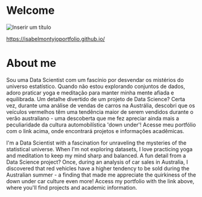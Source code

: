 # Welcome

![Inserir um título](https://github.com/isabelmontyjo/isabelmontyjo/assets/166182599/2165e31e-f3f4-4e53-a415-ec039adcc65f)



https://isabelmontyjoportfolio.github.io/

# About me 
Sou uma Data Scientist com um fascínio por desvendar os mistérios do universo estatístico. Quando não estou explorando conjuntos de dados, adoro praticar yoga e meditação para manter minha mente afiada e equilibrada. Um detalhe divertido de um projeto de Data Science? Certa vez, durante uma análise de vendas de carros na Austrália, descobri que os veículos vermelhos têm uma tendência maior de serem vendidos durante o verão australiano - uma descoberta que me fez apreciar ainda mais a peculiaridade da cultura automobilística 'down under'! Acesse meu portfólio com o link acima, onde encontrará projetos e informações acadêmicas.

I'm a Data Scientist with a fascination for unraveling the mysteries of the statistical universe. When I'm not exploring datasets, I love practicing yoga and meditation to keep my mind sharp and balanced. A fun detail from a Data Science project? Once, during an analysis of car sales in Australia, I discovered that red vehicles have a higher tendency to be sold during the Australian summer - a finding that made me appreciate the quirkiness of the down under car culture even more! Access my portfolio with the link above, where you'll find projects and academic information.

 
